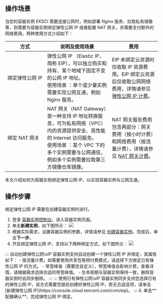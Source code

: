 
## 操作场景

当您的容器实例 EKSCI 需要连接公网时，例如部署 Nginx 服务、拉取私有镜像等，则需要为容器实例绑定弹性公网 IP 或者配置 NAT 网关，并需要支付额外的网络费用。两种使用方式介绍如下：


| 方式 | 说明及使用场景  | 费用 |
|---------|---------|---------|
| <nobr>绑定弹性公网 IP</nobr> | 弹性公网 IP （Elastic IP，简称 EIP），可以独立购买和持有、某个地域下固定不变的公网 IP 地址。<br>使用场景 ：单个或少量实例需要实现公网互通，例如 Nginx 服务。  | EIP 未绑定云资源时仅收取 IP 资源费用。EIP 绑定云资源后仅收取公网网络费用，详情请参见 [弹性公网 IP 计费](https://cloud.tencent.com/document/product/213/17156)。|
| 绑定 NAT 网关 | NAT 网关（NAT Gateway）是一种支持 IP 地址转换服务，可为私有网络（VPC）内的资源提供安全、高性能的 Internet 访问服务。<br>使用场景 ：某个 VPC 下的多个实例需要与公网通信，例如多个实例需要拉取第三方镜像仓库镜像。  | NAT 网关服务费用包含两部分：网关费用（按小时计费）和网络费用（按流量计费），详情请参见 [NAT 网关计费](https://cloud.tencent.com/document/product/552/18172)。|

本文介绍如何为容器实例绑定弹性公网 IP，以实现容器实例与公网互通。


## 操作步骤

<dx-alert infotype="explain" title="">
绑定弹性公网 IP 需要在创建容器实例时进行。
</dx-alert>




1. 登录 [容器实例控制台](https://console.cloud.tencent.com/tke2/eksci)，进入容器实例页面。
2. 单击**新建实例**，如下图所示：
![](https://qcloudimg.tencent-cloud.cn/raw/5bb50e51e3b7ffe66e1465a8ace59577.png)
2. 根据实际需求，设置容器实例的参数，详情请参见 [创建容器实例](https://cloud.tencent.com/document/product/457/57341#step2)。完成后，单击**下一步**。
3. 开启绑定弹性公网 IP，支持以下两种绑定方式，如下图所示：
![](https://qcloudimg.tencent-cloud.cn/raw/e113c2080675b181f6c81da50241ea26.png)
<dx-tabs>
::: 自动创建弹性公网\sIP
容器实例支持自动创建一个弹性公网 IP 并绑定，其属性如下：
- 按流量计费，如需要使用共享包等预付费模式，请选择下方绑定已有弹性公网 IP 的方式。
- 带宽峰值（需要您自定义），带宽峰值会影响计费，查看详情，请根据需求选择合适的带宽峰值。
- 生命周期与容器实例保持一致，删除容器实例时会同步删除。
:::
::: 使用已有弹性公网\sIP
容器实例同步支持您选择已有的弹性公网 IP，该方式需要您提前创建好弹性公网 IP，若无合适选项，请单击 [新建弹性公网 IP](https://console.cloud.tencent.com/cvm/eip)。
:::
</dx-tabs>
4. 单击**配置确认**，完成弹性公网 IP 绑定。

